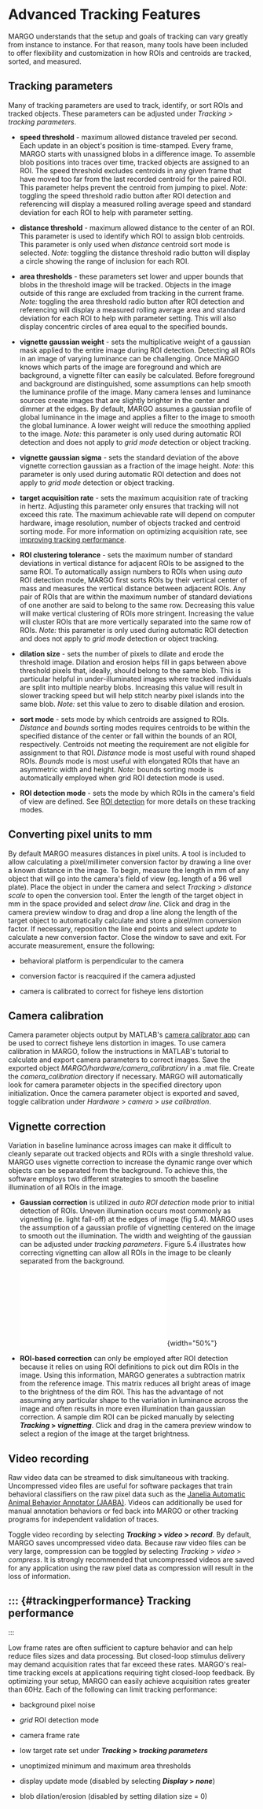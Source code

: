 Advanced Tracking Features
==========================

MARGO understands that the setup and goals of tracking can vary greatly
from instance to instance. For that reason, many tools have been
included to offer flexibility and customization in how ROIs and
centroids are tracked, sorted, and measured.

Tracking parameters
-------------------

Many of tracking parameters are used to track, identify, or sort ROIs
and tracked objects. These parameters can be adjusted under *Tracking*
$>$ *tracking parameters*.

-   **speed threshold** - maximum allowed distance traveled per second.
    Each update in an object's position is time-stamped. Every frame,
    MARGO starts with unassigned blobs in a difference image. To
    assemble blob positions into traces over time, tracked objects are
    assigned to an ROI. The speed threshold excludes centroids in any
    given frame that have moved too far from the last recorded centroid
    for the paired ROI. This parameter helps prevent the centroid from
    jumping to pixel. *Note:* toggling the speed threshold radio button
    after ROI detection and referencing will display a measured rolling
    average speed and standard deviation for each ROI to help with
    parameter setting.

-   **distance threshold** - maximum allowed distance to the center of
    an ROI. This parameter is used to identify which ROI to assign blob
    centroids. This parameter is only used when *distance* centroid sort
    mode is selected. *Note:* toggling the distance threshold radio
    button will display a circle showing the range of inclusion for each
    ROI.

-   **area thresholds** - these parameters set lower and upper bounds
    that blobs in the threshold image will be tracked. Objects in the
    image outside of this range are excluded from tracking in the
    current frame. *Note:* toggling the area threshold radio button
    after ROI detection and referencing will display a measured rolling
    average area and standard deviation for each ROI to help with
    parameter setting. This will also display concentric circles of area
    equal to the specified bounds.

-   **vignette gaussian weight** - sets the multiplicative weight of a
    gaussian mask applied to the entire image during ROI detection.
    Detecting all ROIs in an image of varying luminance can be
    challenging. Once MARGO knows which parts of the image are
    foreground and which are background, a vignette filter can easily be
    calculated. Before foreground and background are distinguished, some
    assumptions can help smooth the luminance profile of the image. Many
    camera lenses and luminance sources create images that are slightly
    brighter in the center and dimmer at the edges. By default, MARGO
    assumes a gaussian profile of global luminance in the image and
    applies a filter to the image to smooth the global luminance. A
    lower weight will reduce the smoothing applied to the image. *Note:*
    this parameter is only used during automatic ROI detection and does
    not apply to *grid mode* detection or object tracking.

-   **vignette gaussian sigma** - sets the standard deviation of the
    above vignette correction gaussian as a fraction of the image
    height. *Note:* this parameter is only used during automatic ROI
    detection and does not apply to *grid mode* detection or object
    tracking.

-   **target acquisition rate** - sets the maximum acquisition rate of
    tracking in hertz. Adjusting this parameter only ensures that
    tracking will not exceed this rate. The maximum achievable rate will
    depend on computer hardware, image resolution, number of objects
    tracked and centroid sorting mode. For more information on
    optimizing acquisition rate, see [improving tracking
    performance](#trackingperformance).

-   **ROI clustering tolerance** - sets the maximum number of standard
    deviations in vertical distance for adjacent ROIs to be assigned to
    the same ROI. To automatically assign numbers to ROIs when using
    *auto* ROI detection mode, MARGO first sorts ROIs by their vertical
    center of mass and measures the vertical distance between adjacent
    ROIs. Any pair of ROIs that are within the maximum number of
    standard deviations of one another are said to belong to the same
    row. Decreasing this value will make vertical clustering of ROIs
    more stringent. Increasing the value will cluster ROIs that are more
    vertically separated into the same row of ROIs. *Note:* this
    parameter is only used during automatic ROI detection and does not
    apply to *grid mode* detection or object tracking.

-   **dilation size** - sets the number of pixels to dilate and erode
    the threshold image. Dilation and erosion helps fill in gaps between
    above threshold pixels that, ideally, should belong to the same
    blob. This is particular helpful in under-illuminated images where
    tracked individuals are split into multiple nearby blobs. Increasing
    this value will result in slower tracking speed but will help stitch
    nearby pixel islands into the same blob. *Note:* set this value to
    zero to disable dilation and erosion.

-   **sort mode** - sets mode by which centroids are assigned to ROIs.
    *Distance* and *bounds* sorting modes requires centroids to be
    within the specified distance of the center or fall within the
    bounds of an ROI, respectively. Centroids not meeting the
    requirement are not eligible for assignment to that ROI. *Distance*
    mode is most useful with round shaped ROIs. *Bounds* mode is most
    useful with elongated ROIs that have an asymmetric width and height.
    *Note:* bounds sorting mode is automatically employed when grid ROI
    detection mode is used.

-   **ROI detection mode** - sets the mode by which ROIs in the camera's
    field of view are defined. See [ROI detection](#roidetect) for more
    details on these tracking modes.

Converting pixel units to mm
----------------------------

By default MARGO measures distances in pixel units. A tool is included
to allow calculating a pixel/millimeter conversion factor by drawing a
line over a known distance in the image. To begin, measure the length in
mm of any object that will go into the camera's field of view (eg.
length of a 96 well plate). Place the object in under the camera and
select *Tracking* $>$ *distance scale* to open the conversion tool.
Enter the length of the target object in mm in the space provided and
select *draw line*. Click and drag in the camera preview window to drag
and drop a line along the length of the target object to automatically
calculate and store a pixel/mm conversion factor. If necessary,
reposition the line end points and select *update* to calculate a new
conversion factor. Close the window to save and exit. For accurate
measurement, ensure the following:

-   behavioral platform is perpendicular to the camera

-   conversion factor is reacquired if the camera adjusted

-   camera is calibrated to correct for fisheye lens distortion

Camera calibration
------------------

Camera parameter objects output by MATLAB's [camera calibrator
app](https://www.mathworks.com/help/vision/ug/single-camera-calibrator-app.html)
can be used to correct fisheye lens distortion in images. To use camera
calibration in MARGO, follow the instructions in MATLAB's tutorial to
calculate and export camera parameters to correct images. Save the
exported object *MARGO/hardware/camera\_calibration/* in a .mat file.
Create the *camera\_calibration* directory if necessary. MARGO will
automatically look for camera parameter objects in the specified
directory upon initialization. Once the camera parameter object is
exported and saved, toggle calibration under *Hardware* $>$ *camera* $>$
*use calibration*.

Vignette correction
-------------------

Variation in baseline luminance across images can make it difficult to
cleanly separate out tracked objects and ROIs with a single threshold
value. MARGO uses vignette correction to increase the dynamic range over
which objects can be separated from the background. To achieve this, the
software employs two different strategies to smooth the baseline
illumination of all ROIs in the image.

-   **Gaussian correction** is utilized in *auto ROI detection* mode
    prior to initial detection of ROIs. Uneven illumination occurs most
    commonly as vignetting (ie. light fall-off) at the edges of image
    (fig 5.4). MARGO uses the assumption of a gaussian profile of
    vignetting centered on the image to smooth out the illumination. The
    width and weighting of the gaussian can be adjusted under *tracking
    parameters*. Figure 5.4 illustrates how correcting vignetting can
    allow all ROIs in the image to be cleanly separated from the
    background.

    ![*figure 5.4* - vignette correction can improve automatic ROI
    detection](images/vignette_correction/vignette_correction.pdf){width="50%"}

-   **ROI-based correction** can only be employed after ROI detection
    because it relies on using ROI definitions to pick out dim ROIs in
    the image. Using this information, MARGO generates a subtraction
    matrix from the reference image. This matrix reduces all bright
    areas of image to the brightness of the dim ROI. This has the
    advantage of not assuming any particular shape to the variation in
    luminance across the image and often results in more even
    illumination than gaussian correction. A sample dim ROI can be
    picked manually by selecting ***Tracking* $>$ *vignetting***. Click
    and drag in the camera preview window to select a region of the
    image at the target brightness.

Video recording
---------------

Raw video data can be streamed to disk simultaneous with tracking.
Uncompressed video files are useful for software packages that train
behavioral classifiers on the raw pixel data such as the [Janelia
Automatic Animal Behavior Annotator
(JAABA)](http://jaaba.sourceforge.net/). Videos can additionally be used
for manual annotation behaviors or fed back into MARGO or other tracking
programs for independent validation of traces.

Toggle video recording by selecting ***Tracking* $>$ *video* $>$
*record***. By default, MARGO saves uncompressed video data. Because raw
video files can be very large, compression can be toggled by selecting
*Tracking* $>$ *video* $>$ *compress*. It is strongly recommended that
uncompressed videos are saved for any application using the raw pixel
data as compression will result in the loss of information.

::: {#trackingperformance}
Tracking performance
--------------------
:::

Low frame rates are often sufficient to capture behavior and can help
reduce files sizes and data processing. But closed-loop stimulus
delivery may demand acquisition rates that far exceed these rates.
MARGO's real-time tracking excels at applications requiring tight
closed-loop feedback. By optimizing your setup, MARGO can easily achieve
acquisition rates greater than 60Hz. Each of the following can limit
tracking performance:

-   background pixel noise

-   *grid* ROI detection mode

-   camera frame rate

-   low target rate set under ***Tracking* $>$ *tracking parameters***

-   unoptimized minimum and maximum area thresholds

-   display update mode (disabled by selecting ***Display* $>$ *none***)

-   blob dilation/erosion (disabled by setting dilation size = 0)